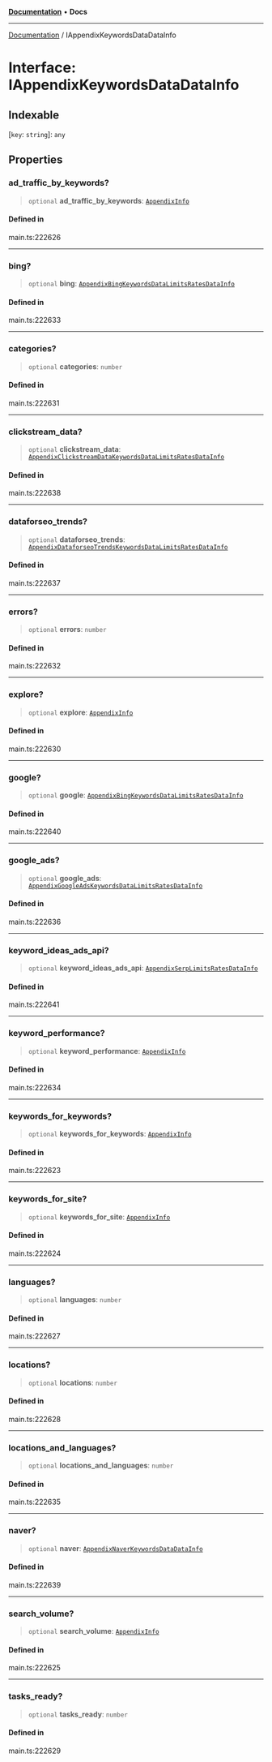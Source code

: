 [**Documentation**](../README.md) • **Docs**

***

[Documentation](../README.md) / IAppendixKeywordsDataDataInfo

# Interface: IAppendixKeywordsDataDataInfo

## Indexable

 \[`key`: `string`\]: `any`

## Properties

### ad\_traffic\_by\_keywords?

> `optional` **ad\_traffic\_by\_keywords**: [`AppendixInfo`](../classes/AppendixInfo.md)

#### Defined in

main.ts:222626

***

### bing?

> `optional` **bing**: [`AppendixBingKeywordsDataLimitsRatesDataInfo`](../classes/AppendixBingKeywordsDataLimitsRatesDataInfo.md)

#### Defined in

main.ts:222633

***

### categories?

> `optional` **categories**: `number`

#### Defined in

main.ts:222631

***

### clickstream\_data?

> `optional` **clickstream\_data**: [`AppendixClickstreamDataKeywordsDataLimitsRatesDataInfo`](../classes/AppendixClickstreamDataKeywordsDataLimitsRatesDataInfo.md)

#### Defined in

main.ts:222638

***

### dataforseo\_trends?

> `optional` **dataforseo\_trends**: [`AppendixDataforseoTrendsKeywordsDataLimitsRatesDataInfo`](../classes/AppendixDataforseoTrendsKeywordsDataLimitsRatesDataInfo.md)

#### Defined in

main.ts:222637

***

### errors?

> `optional` **errors**: `number`

#### Defined in

main.ts:222632

***

### explore?

> `optional` **explore**: [`AppendixInfo`](../classes/AppendixInfo.md)

#### Defined in

main.ts:222630

***

### google?

> `optional` **google**: [`AppendixBingKeywordsDataLimitsRatesDataInfo`](../classes/AppendixBingKeywordsDataLimitsRatesDataInfo.md)

#### Defined in

main.ts:222640

***

### google\_ads?

> `optional` **google\_ads**: [`AppendixGoogleAdsKeywordsDataLimitsRatesDataInfo`](../classes/AppendixGoogleAdsKeywordsDataLimitsRatesDataInfo.md)

#### Defined in

main.ts:222636

***

### keyword\_ideas\_ads\_api?

> `optional` **keyword\_ideas\_ads\_api**: [`AppendixSerpLimitsRatesDataInfo`](../classes/AppendixSerpLimitsRatesDataInfo.md)

#### Defined in

main.ts:222641

***

### keyword\_performance?

> `optional` **keyword\_performance**: [`AppendixInfo`](../classes/AppendixInfo.md)

#### Defined in

main.ts:222634

***

### keywords\_for\_keywords?

> `optional` **keywords\_for\_keywords**: [`AppendixInfo`](../classes/AppendixInfo.md)

#### Defined in

main.ts:222623

***

### keywords\_for\_site?

> `optional` **keywords\_for\_site**: [`AppendixInfo`](../classes/AppendixInfo.md)

#### Defined in

main.ts:222624

***

### languages?

> `optional` **languages**: `number`

#### Defined in

main.ts:222627

***

### locations?

> `optional` **locations**: `number`

#### Defined in

main.ts:222628

***

### locations\_and\_languages?

> `optional` **locations\_and\_languages**: `number`

#### Defined in

main.ts:222635

***

### naver?

> `optional` **naver**: [`AppendixNaverKeywordsDataDataInfo`](../classes/AppendixNaverKeywordsDataDataInfo.md)

#### Defined in

main.ts:222639

***

### search\_volume?

> `optional` **search\_volume**: [`AppendixInfo`](../classes/AppendixInfo.md)

#### Defined in

main.ts:222625

***

### tasks\_ready?

> `optional` **tasks\_ready**: `number`

#### Defined in

main.ts:222629
